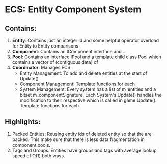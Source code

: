 # ECS: Entity Component System

## Contains:

1. **Entity**: Contains just an integer id and some helpful operator overload for Entity to Entity comparisons
2. **Component**: Contains an IComponent interface and ...
3. **Pool**: Contains an interface IPool and a template child class Pool<TComponent> which contains a vector of (contiguous data) of <TComponent>
4. **Coordinator**: Manages ECS
   - Entity Management: To add and delete entities at the start of Update()
   - Component Management: Template functions for each <TComponent>
   - System Management: Every system has a list of m_entities and a bitset m_componentSignature. Each System's Update() handles the modification to their respective <TComponent> which is called in game.Update(). Template functions for each <TSystem>

## Highlights:

1. Packed Entities: Reusing entity ids of deleted entity so that the are packed. This make sure that there is less data fragmentation in component pools.
2. Tags and Groups: Entities have groups and tags with average lookup speed of O(1) both ways.

